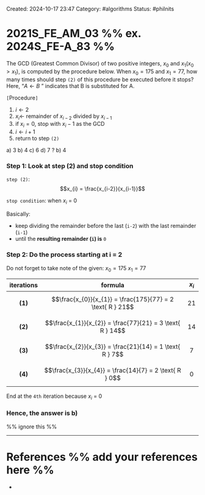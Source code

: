 Created: 2024-10-17 23:47
Category: #algorithms
Status: #philnits



# 2021S_FE_AM_03 %% ex. 2024S_FE-A_83 %%

The GCD (Greatest Common Divisor) of two positive integers, $x_0$ and $x_1 (x_0 > x_1)$, is computed by the procedure below. When $x_{0} = 175$ and $x_1 = 77$, how many times should step `(2)` of this procedure be executed before it stops? Here, “$A ← B$ ” indicates that B is substituted for A.

`[`Procedure`]`
1) $i ← 2$
2) $x_i ←$ remainder of $x_{i−2}$ divided by $x_{i−1}$
3) if $x_i = 0$, stop with $x_i−1$ as the GCD
4) $i ← i + 1$
5) return to step `(2)`

a) $3$
b) $4$
c) $6$
d) $7$
?
b) $4$
### Step 1: Look at step (2) and stop condition
`step (2)`: $$x_{i} = \frac{x_{i-2}}{x_{i-1}}$$

`stop condition`:  when $x_{i}$ = 0

Basically:
- keep dividing the remainder before the last (`i-2`) with the last remainder (`i-1`)
- until the **resulting remainder (`i`) is** `0`
### Step 2: Do the process starting at i = 2
Do not forget to take note of the given:
$x_{0} = 175$
$x_{1} = 77$

| iterations |                          formula                           | $x_{i}$ |
| :--------: | :--------------------------------------------------------: | :-----: |
|  **(1)**   | $$\frac{x_{0}}{x_{1}} = \frac{175}{77} = 2 \text{ R } 21$$ |  $21$   |
|  **(2)**   | $$\frac{x_{1}}{x_{2}} = \frac{77}{21} = 3 \text{ R } 14$$  |  $14$   |
|  **(3)**   |  $$\frac{x_{2}}{x_{3}} = \frac{21}{14} = 1 \text{ R } 7$$  |   $7$   |
|  **(4)**   |  $$\frac{x_{3}}{x_{4}} = \frac{14}{7} = 2 \text{ R } 0$$   |   $0$   |
End at the `4th` iteration because $x_{i}$ = 0

### Hence, the answer is b)


%% ignore this %%
<!--SR:!2025-04-26,15,290-->
---









# References %% add your references here %%
- 